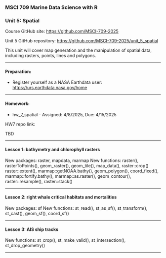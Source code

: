### MSCI 709 Marine Data Science with R
### Unit 5: Spatial

Course GitHub site: https://github.com/MSCI-709-2025

Unit 5 GitHub repository: https://github.com/MSCI-709-2025/unit_5_spatial

This unit will cover map generation and the manipulation of spatial data, including rasters, points, lines and polygons.

***

#### Preparation:

-  Register yourself as a NASA Earthdata user: https://urs.earthdata.nasa.gov/home

***

#### Homework: 

-  hw_7_spatial - Assigned: 4/8/2025, Due: 4/15/2025

HW7 repo link: 

TBD

***

#### Lesson 1: bathymetry and chlorophyll rasters

New packages: raster, mapdata, marmap
New functions: raster(), rasterToPoints(), geom_raster(), geom_tile(), map_data(), raster::crop() raster::extent(), marmap::getNOAA.bathy(), geom_polygon(), coord_fixed(), marmap::fortify.bathy(), marmap::as.raster(), geom_contour(), raster::resample(), raster::stack()

***

#### Lesson 2: right whale critical habitats and mortalities

New packages: sf 
New functions: st_read(), st_as_sf(), st_transform(), st_cast(), geom_sf(), coord_sf()

***

#### Lesson 3: AIS ship tracks

New functions: st_crop(), st_make_valid(), st_intersection(), st_drop_geometry()

***
